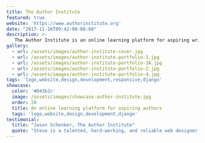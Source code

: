 ```yaml
---
title: The Author Institute
featured: true
website: 'https://www.authorinstitute.org'
date: "2017-11-16T09:42:00-08:00"
description: >-
   The Author Institute is an online learning platform for aspiring writers. This project involved logo and branding, website design, and the development of a custom Django application. 
gallery:
  - url: /assets/images/author-institute-cover.jpg
  - url: /assets/images/author-institute-portfolio-1.jpg
  - url: /assets/images/author-institute-portfolio-3A.jpg
  - url: /assets/images/author-institute-portfolio-2.jpg
  - url: /assets/images/author-institute-portfolio-4.jpg
tags: 'logo,website,design,development,responsive,django'
showcase:
  color: '#043b2c'
  image: /assets/images/showcase-author-institute.jpg
  order: 20
  title: An online learning platform for aspiring authors
  tags: 'logo,website,design,development,django'
testimonial:
  title: "Jason Schenker, The Author Institute"
  quote: "Steve is a talented, hard-working, and reliable web designer. Steve helped us build an entire custom learning institute and we are so proud of the end result. Steve's combination of creativity, skill, and personality make him an amazing asset to my firm and to the people around him."
---
```


